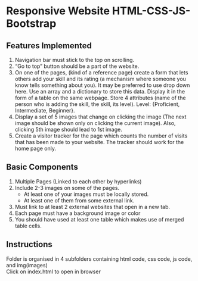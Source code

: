# Responsive Website HTML-CSS-JS-Bootstrap

## Features Implemented
1. Navigation bar must stick to the top on scrolling.
2. “Go to top” button should be a part of the website.
3. On one of the pages, (kind of a reference page) create a form that lets others add your skill and its rating (a mechanism where someone you know tells something about you). 
It may be preferred to use drop down here. Use an array and a dictionary to store this data. 
Display it in the form of a table on the same webpage. 
Store 4 attributes (name of the person who is adding the skill, the skill, its level). Level: {Proficient, Intermediate, Beginner}.
4. Display a set of 5 images that change on clicking the image (The next image should be shown only on clicking the current image). Also, clicking 5th image should lead to 1st image.
5. Create a visitor tracker for the page which counts the number of visits that has been made to your website. The tracker should work for the home page only.

## Basic Components
1. Multiple Pages (Linked to each other by hyperlinks)
2. Include 2-3 images on some of the pages.
	- At least one of your images must be locally stored.
	- At least one of them from some external link.
3. Must link to at least 2 external websites that open in a new tab.
4. Each page must have a background image or color
5. You should have used at least one table which makes use of merged table cells.

## Instructions
Folder is organised in 4 subfolders containing html code, css code, js code, and img(images)\
Click on index.html to open in browser